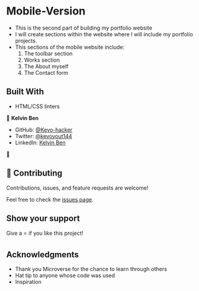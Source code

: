 # Mobile-Version
- This is the second part of building my portfolio website
- I will create sections within the website where I will include my portfolio projects.
- This sections of the mobile website include:
    1. The toolbar section
    2. Works section
    3. The About myself
    4. The Contact form

## Built With

- HTML/CSS linters



👤 **Kelvin Ben**

- GitHub: [@Kevo-hacker](https://github.com/Kevo-hacker)
- Twitter: [@kevoyout144](https://twitter.com/kevoyout144)
- LinkedIn: [Kelvin Ben](https://www.linkedin.com/in/kelvin-ben-323043173/)

👤 

## 🤝 Contributing

Contributions, issues, and feature requests are welcome!

Feel free to check the [issues page](../../issues/).

## Show your support

Give a ⭐️ if you like this project!

## Acknowledgments
- Thank you Microverse for the chance to learn through others
- Hat tip to anyone whose code was used
- Inspiration